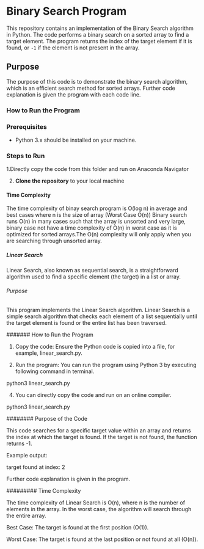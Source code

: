  # Binary Search Program

This repository contains an implementation of the Binary Search algorithm in Python. The code performs a binary search on a sorted array to find a target element. The program returns the index of the target element if it is found, or `-1` if the element is not present in the array.

## Purpose

The purpose of this code is to demonstrate the binary search algorithm, which is an efficient search method for sorted arrays.
Further code explanation is given the program with each code line.

### How to Run the Program
### Prerequisites

- Python 3.x should be installed on your machine.

### Steps to Run

1.Directly copy the code from this folder and run on Anaconda Navigator

2. **Clone the repository** to your local machine

#### Time Complexity 
The time complexity of binay search program is O(log n) in average and best cases where n is the size of array
(Worst Case O(n))
Binary search runs O(n) in many cases such that the array is unsorted and very large, binary case not have a time complexity of O(n) in worst case as it is optimized for sorted arrays.The O(n) complexity will only apply when you are searching through unsorted array.

##### Linear Search

Linear Search, also known as sequential search, is a straightforward algorithm used to find a specific element (the target) in a list or array.

###### Purpose 
This program implements the Linear Search algorithm. Linear Search is a simple search algorithm that checks each element of a list sequentially until the target element is found or the entire list has been traversed.

####### How to Run the Program

1. Copy the code: Ensure the Python code is copied into a file, for example, linear_search.py.

2.  Run the program: You can run the program using Python 3 by executing following command in terminal.

  python3 linear_search.py
  
4.  You can directly copy the code and run on an online compiler.

python3 linear_search.py



######## Purpose of the Code

This code searches for a specific target value within an array and returns the index at which the target is found. If the target is not found, the function returns -1.

Example output:

target found at index: 2

Further code explanation is given in the program.

#########  Time Complexity

The time complexity of Linear Search is O(n), where n is the number of elements in the array. In the worst case, the algorithm will search through the entire array.

Best Case: The target is found at the first position (O(1)).

Worst Case: The target is found at the last position or not found at all (O(n)).






